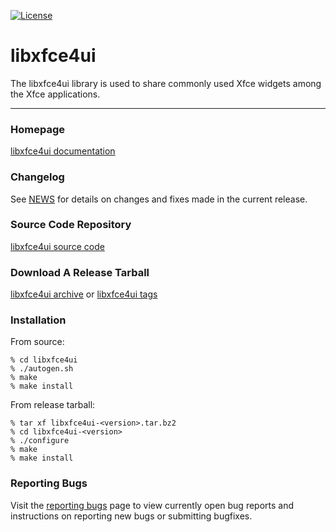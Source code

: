 [![License](https://img.shields.io/badge/License-GPL%20v2-blue.svg)](https://gitlab.xfce.org/xfce/libxfce4ui/COPYING)

# libxfce4ui


The libxfce4ui library is used to share commonly used Xfce widgets among the Xfce applications.

----

### Homepage

[libxfce4ui documentation](https://docs.xfce.org/xfce/libxfce4ui/start)

### Changelog

See [NEWS](https://gitlab.xfce.org/xfce/libxfce4ui/-/blob/master/NEWS) for details on changes and fixes made in the current release.

### Source Code Repository

[libxfce4ui source code](https://gitlab.xfce.org/xfce/libxfce4ui)

### Download A Release Tarball

[libxfce4ui archive](https://archive.xfce.org/src/xfce/libxfce4ui)
    or
[libxfce4ui tags](https://gitlab.xfce.org/xfce/libxfce4ui/-/tags)

### Installation

From source: 

    % cd libxfce4ui
    % ./autogen.sh
    % make
    % make install

From release tarball:

    % tar xf libxfce4ui-<version>.tar.bz2
    % cd libxfce4ui-<version>
    % ./configure
    % make
    % make install

### Reporting Bugs

Visit the [reporting bugs](https://docs.xfce.org/xfce/libxfce4ui/bugs) page to view currently open bug reports and instructions on reporting new bugs or submitting bugfixes.

